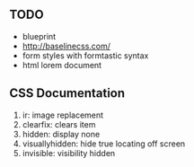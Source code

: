 ## TODO ##

- blueprint
- http://baselinecss.com/
- form styles with formtastic syntax
- html lorem document

## CSS Documentation ##

1. ir: image replacement
2. clearfix: clears item
3. hidden: display none
4. visuallyhidden: hide true locating off screen
5. invisible: visibility hidden